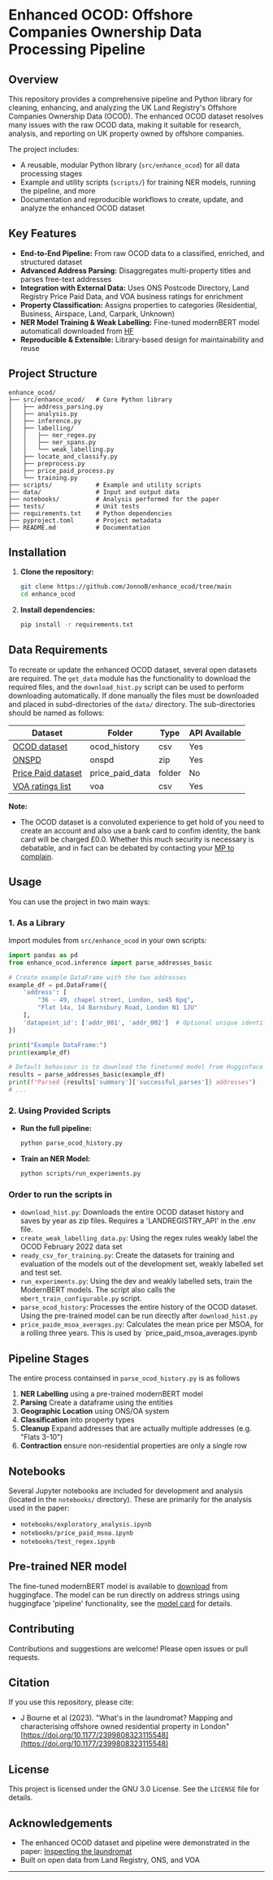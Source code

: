 # Enhanced OCOD: Offshore Companies Ownership Data Processing Pipeline

## Overview
This repository provides a comprehensive pipeline and Python library for cleaning, enhancing, and analyzing the UK Land Registry's Offshore Companies Ownership Data (OCOD). The enhanced OCOD dataset resolves many issues with the raw OCOD data, making it suitable for research, analysis, and reporting on UK property owned by offshore companies.

The project includes:
- A reusable, modular Python library (`src/enhance_ocod`) for all data processing stages
- Example and utility scripts (`scripts/`) for training NER models, running the pipeline, and more
- Documentation and reproducible workflows to create, update, and analyze the enhanced OCOD dataset

## Key Features
- **End-to-End Pipeline:** From raw OCOD data to a classified, enriched, and structured dataset
- **Advanced Address Parsing:** Disaggregates multi-property titles and parses free-text addresses
- **Integration with External Data:** Uses ONS Postcode Directory, Land Registry Price Paid Data, and VOA business ratings for enrichment
- **Property Classification:** Assigns properties to categories (Residential, Business, Airspace, Land, Carpark, Unknown)
- **NER Model Training & Weak Labelling:** Fine-tuned modernBERT model automaticall downloaded from [HF](https://huggingface.co/Jonnob/OCOD_NER)
- **Reproducible & Extensible:** Library-based design for maintainability and reuse

## Project Structure
```
enhance_ocod/
├── src/enhance_ocod/   # Core Python library
│   ├── address_parsing.py
│   ├── analysis.py
│   ├── inference.py
│   ├── labelling/
│   │   ├── ner_regex.py
│   │   ├── ner_spans.py
│   │   └── weak_labelling.py
│   ├── locate_and_classify.py
│   ├── preprocess.py
│   ├── price_paid_process.py
│   └── training.py
├── scripts/            # Example and utility scripts
├── data/               # Input and output data
├── notebooks/          # Analysis performed for the paper
├── tests/              # Unit tests
├── requirements.txt    # Python dependencies
├── pyproject.toml      # Project metadata
├── README.md           # Documentation
```

## Installation
1. **Clone the repository:**
   ```bash
   git clone https://github.com/JonnoB/enhance_ocod/tree/main
   cd enhance_ocod
   ```
2. **Install dependencies:**
   ```bash
   pip install -r requirements.txt
   ```

## Data Requirements
To recreate or update the enhanced OCOD dataset, several open datasets are required. 
The `get_data` module has the functionality to download the required files, and the `download_hist.py` script can be used to perform downloading automatically. If done manually the files must be downloaded and placed in subd-directories of the `data/` directory. The sub-directories should be named as follows:

| Dataset                                                                                             | Folder          | Type   | API Available |
|-----------------------------------------------------------------------------------------------------|----------------------|--------|--------------|
| [OCOD dataset](https://use-land-property-data.service.gov.uk/datasets/ocod)                         | ocod_history        | csv    | Yes          |
| [ONSPD](https://open-geography-portalx-ons.hub.arcgis.com/datasets/ons::ons-postcode-directory-february-2025-for-the-uk/about) | onspd           | zip    | Yes          |
| [Price Paid dataset](https://www.gov.uk/government/statistical-data-sets/price-paid-data-downloads) | price_paid_data     | folder | No           |
| [VOA ratings list](https://voaratinglists.blob.core.windows.net/html/rlidata.htm)                   | voa     | csv    | Yes          |

**Note:**
- The OCOD dataset is a convoluted experience to get hold of you need to create an account and also use a bank card to confim identity, the bank card will be charged £0.0. Whether this much security is necessary is debatable, and in fact can be debated by contacting your [MP to complain](https://members.parliament.uk/FindYourMP).


## Usage
You can use the project in two main ways:

### 1. As a Library
Import modules from `src/enhance_ocod` in your own scripts:
```python
import pandas as pd
from enhance_ocod.inference import parse_addresses_basic

# Create example DataFrame with the two addresses
example_df = pd.DataFrame({
    'address': [
        "36 - 49, chapel street, London, se45 6pq",
        "Flat 14a, 14 Barnsbury Road, London N1 1JU"
    ],
    'datapoint_id': ['addr_001', 'addr_002']  # Optional unique identifiers
})

print("Example DataFrame:")
print(example_df)

# Default behaviour is to download the finetuned model from Hugginface model library.
results = parse_addresses_basic(example_df)
print(f"Parsed {results['summary']['successful_parses']} addresses")
# ...
```

### 2. Using Provided Scripts
- **Run the full pipeline:**
  ```bash
  python parse_ocod_history.py 
  ```

- **Train an NER Model:**
  ```bash
  python scripts/run_experiments.py
  ```

### Order to run the scripts in

- `download_hist.py`: Downloads the entire OCOD dataset history and saves by year as zip files. Requires a 'LANDREGISTRY_API' in the .env file.
- `create_weak_labelling_data.py`: Using the regex rules weakly label the OCOD February 2022 data set
- `ready_csv_for_training.py`: Create the datasets for training and evaluation of the models out of the development set, weakly labelled set and test set.
- `run_experiments.py`: Using the dev and weakly labelled sets, train the ModernBERT models. The script also calls the `mbert_train_configurable.py` script.
- `parse_ocod_history`: Processes the entire history of the OCOD dataset. Using the pre-trained model can be run directly after `download_hist.py`
- `price_paide_msoa_averages.py`: Calculates the mean price per MSOA, for a rolling three years. This is used by `price_paid_msoa_averages.ipynb

## Pipeline Stages

The entire process containsed in `parse_ocod_history.py` is as follows

1. **NER Labelling** using a pre-trained modernBERT model
2. **Parsing** Create a dataframe using the entities
3. **Geographic Location** using ONS/OA system
5. **Classification** into property types
6. **Cleanup** Expand addresses that are actually multiple addresses (e.g. "Flats 3-10")
7. **Contraction** ensure non-residential properties are only a single row

## Notebooks
Several Jupyter notebooks are included for development and analysis (located in the `notebooks/` directory). These are primarily for the analysis used in the paper:
- `notebooks/exploratory_analysis.ipynb`
- `notebooks/price_paid_msoa.ipynb`
- `notebooks/test_regex.ipynb`

## Pre-trained NER model

The fine-tuned modernBERT model is available to [download](https://huggingface.co/Jonnob/OCOD_NER) from huggingface. The model can be run directly on address strings using huggingface 'pipeline' functionality, see the [model card](https://huggingface.co/Jonnob/OCOD_NER) for details.

## Contributing
Contributions and suggestions are welcome! Please open issues or pull requests.

## Citation
If you use this repository, please cite:
- J Bourne et al (2023). "What's in the laundromat? Mapping and characterising offshore owned residential property in London"	 [https://doi.org/10.1177/2399808323115548](https://doi.org/10.1177/2399808323115548)


## License
This project is licensed under the GNU 3.0 License. See the `LICENSE` file for details.

## Acknowledgements
- The enhanced OCOD dataset and pipeline were demonstrated in the paper: [Inspecting the laundromat](https://doi.org/10.1177/23998083231155483)
- Built on open data from Land Registry, ONS, and VOA

---